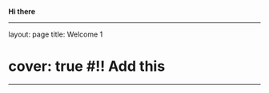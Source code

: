 <p><b>Hi there</b></p>


<script>
if (window.innerWidth > 480) {
  window.open("README.md", "_self");
}
else{
    alert("Go to mobile!");
}
</script>

---
layout: page
title:  Welcome 1
# cover:  true #!! Add this
---

